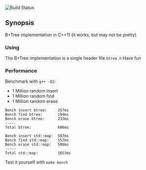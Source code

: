 ![Build Status](https://travis-ci.org/hbirler/dbstruct.svg?branch=master)

## Synopsis
B+Tree implementation in C++11
(it works, but may not be pretty)

### Using
The B+Tree implementation is a single header file `btree.h`
Have fun

### Performance
Benchmark with `g++ -O2`:
* 1 Million random insert
* 1 Million random find
* 1 Million random erase

```
Bench insert btree:		257ms
Bench find btree:		194ms
Bench erase btree:		233ms
-----
Total btree: 			686ms

Bench insert std::map:	587ms
Bench find std::map:	557ms
Bench erase std::map:	508ms
-----
Total std::map: 		1653ms
```

Test it yourself with `make bench`